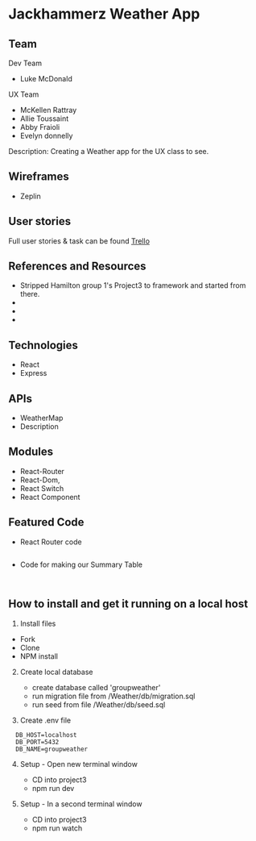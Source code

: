 # Jackhammerz Weather App

## Team 
Dev Team
- Luke McDonald


UX Team 
- McKellen Rattray
- Allie Toussaint
- Abby Fraioli
- Evelyn donnelly

Description: Creating a Weather app for the UX class to see. 

## Wireframes
- Zeplin 

## User stories 

Full user stories & task can be found [
Trello](https://trello.com/b/cWocpnJz/weather-app)



## References and Resources
- Stripped Hamilton group 1's Project3 to framework and started from there.  
- 
- 
- 


## Technologies

- React
- Express

## APIs

- WeatherMap
- Description

## Modules

- React-Router
- React-Dom, 
- React Switch
- React Component


## Featured Code 
- React Router code 
```

```

- Code for making our Summary Table 
```
 
```
 

## How to install and get it running on a local host
1. Install files
- Fork
- Clone
- NPM install

2. Create local database
    - create database called 'groupweather'
    - run migration file from /Weather/db/migration.sql
    - run seed from file /Weather/db/seed.sql

3. Create .env file
```
  DB_HOST=localhost
  DB_PORT=5432
  DB_NAME=groupweather

```

4. Setup - Open new terminal window
    - CD into project3
    - npm run dev 

5. Setup - In a second terminal window
    - CD into project3
    - npm run watch

